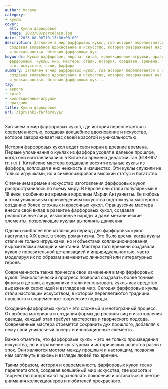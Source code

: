 ```yaml
---
author: morava
category:
- куклы
cover:
  alt: Куклы фарфоровые
  image: 2023/08/porcelain.jpg
date: '2023-08-08T10:13:00+00:00'
description: Заглянем в мир фарфоровых кукол, где история переплетается с современностью,
  создавая волшебное вдохновение и искусство, которое завораживает нас своей красотой
  и уникальностью. История фарфоровых кук...
keywords: Куклы фарфоровые, европа, китай, коллекционные-игрушки, праздник, кукол,
  фарфоровых, куклы, мир, мастера, стали, история, создавая, времена, только, искусства,
  это, искусство, свои, фарфора
summary: Заглянем в мир фарфоровых кукол, где история переплетается с современностью,
  создавая волшебное вдохновение и искусство, которое завораживает нас своей красотой
  и уникальностью. История фарфоровых кук...
tag:
- европа
- китай
- коллекционные-игрушки
- праздник
title: Куклы фарфоровые
url: /igrushki-farforovye/
---
```


Заглянем в мир фарфоровых кукол, где история переплетается с современностью, создавая волшебное вдохновение и искусство, которое завораживает нас своей красотой и уникальностью.

История фарфоровых кукол ведет свои корни в древние времена. Первые упоминания о куклах из фарфора уходят в далекое прошлое, когда они изготавливались в Китае во времена династии Тан (618-907 гг. н.э.). Китайские мастера создавали восхитительные куклы из фарфора, воплощая в них нежность и изящество. Эти куклы служили не только игрушками, но и символизировали высокий статус и богатство.

С течением времени искусство изготовления фарфоровых кукол распространилось по всему миру. В Европе они стали популярными в 18 веке, особенно во времена королевы Марии Антуанетты. Ее любовь к этим уникальным произведениям искусства подтолкнула мастеров к созданию более сложных и красочных кукол. Французские мастера внесли свой вклад в развитие фарфоровых кукол, создавая реалистичные лица, изысканные наряды и даже механические элементы, позволяющие куклам выполнять движения.

Однако наиболее впечатляющий период для фарфоровых кукол наступил в XIX веке, в эпоху романтизма. Это было время, когда куклы стали не только игрушками, но и объектами коллекционирования, выразителями эмоций и мечтаний. Мастера того времени создавали кукол с поразительной детализацией и индивидуальностью, часто моделируя их по образам знаменитых личностей или литературных героев.

Современность также принесла свои изменения в мир фарфоровых кукол. Технологический прогресс позволил создавать более точные формы и детали, а художники стали использовать куклы как средство выражения своих идей и взглядов на мир. Сегодня фарфоровые куклы стали настоящим искусством, в котором переплетаются традиции прошлого и современные творческие подходы.

Создание фарфоровых кукол – это сложный и многогранный процесс. От выбора материала и создания формы до росписи лиц и изготовления одежды, каждый этап требует мастерства и творческого подхода. Современные мастера стремятся сохранить дух прошлого, добавляя к нему свой уникальный почерк и инновационные элементы.

Важно отметить, что фарфоровые куклы – это не только произведения искусства, но и отражение культурных и исторических аспектов разных эпох. Они являются мостом между прошлым и настоящим, позволяя нам заглянуть в жизнь и взгляды людей тех времен.

Таким образом, история и современность фарфоровых кукол тесно переплетаются, создавая волшебный мир искусства, где красота и творчество продолжают вдохновлять поколения и оставаться в центре внимания коллекционеров и любителей прекрасного.